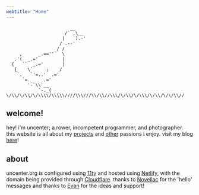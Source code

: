 ```yaml
---
webtitle: "Home"
---
```

```
                        __
                      /` ,\__
                     |    ).-'
                    / .--'
                   / /
     ,      _.==''`  \
   .'(  _.='         |
  {   ``  _.='       |
   {    \`     ;    /
    `.   `'=..'  .='
      `=._    .='
        '-`\\`__
            `-._{
\/\\/\/\\/\/\\\\/\\\\\////\\\///\\/\\//\\\/\/\\/\/\\\/\/\\/\/\/\\//
```
## welcome!

hey! i'm uncenter; a rower, incompetent programmer, and photographer.
this website is all about my [projects](/projects) and [other](/other) passions i enjoy. visit my blog [here](/blog)!



## about
uncenter.org is configured using [11ty](https://www.11ty.dev/) and hosted using [Netlify](https://www.netlify.com/), with the domain being provided through [Cloudflare](https://www.cloudflare.com/).
thanks to [Novellac](https://github.com/novellac/multilanguage-hello-json/blob/master/hello.json) for the 'hello' messages and thanks to [Evan](https://www.boehs.org) for the ideas and support!





